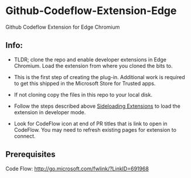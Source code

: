 # Github-Codeflow-Extension-Edge
Github Codeflow Extension for Edge Chromium

## Info:
+ TLDR; clone the repo and enable developer extensions in Edge Chromium. Load the extension from where you cloned the bits to.

+ This is the first step of creating the plug-in. Additional work is required to get this shipped in the Microsoft Store for Trusted apps.
+ If not cloning copy the files in this repo to your local disk.
+ Follow the steps described above [Sideloading Extensions](https://learn.microsoft.com/en-us/microsoft-edge/extensions-chromium/getting-started/extension-sideloading) to load the extension in developer mode.
+ Look for CodeFlow icon at end of PR titles that is link to open in CodeFlow. You may need to refresh existing pages for extension to connect.

## Prerequisites
Code Flow: http://go.microsoft.com/fwlink/?LinkID=691968

